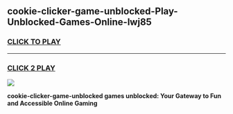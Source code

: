 
## cookie-clicker-game-unblocked-Play-Unblocked-Games-Online-lwj85
<h3>
<a href="https://premium76.site?title=cookie-clicker-game-unblocked&ref=25A">CLICK TO PLAY</a></h3>
<hr>

<h3>
<a href="https://premium76.site?title=cookie-clicker-game-unblocked&ref=25A">CLICK 2 PLAY</a>
  
</h3>

<a href="https://premium76.site?title=cookie-clicker-game-unblocked&ref=25A"><img src="https://clearcache.store/games.png"></a>


**cookie-clicker-game-unblocked games unblocked: Your Gateway to Fun and Accessible Online Gaming**
